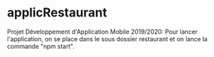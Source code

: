 # applicRestaurant
Projet Développement d'Application Mobile 2019/2020:
Pour lancer l'application, on se place dans le sous dossier restaurant et on lance la commande "npm start".
